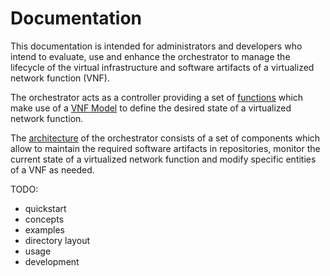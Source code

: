 Documentation
=============

This documentation is intended for administrators and developers who intend to evaluate,
use and enhance the orchestrator to manage the lifecycle of the virtual
infrastructure and software artifacts of a virtualized network function (VNF).

The orchestrator acts as a controller providing a set of
[functions](functions.md) which make use of a [VNF Model](vnf_model.md) to
define the desired state of a virtualized network function.

The [architecture](architecture.md) of the orchestrator consists of a set of
components which allow to maintain the required software artifacts in repositories,
monitor the current state of a virtualized network function and
modify specific entities of a VNF as needed.

TODO:
- quickstart
- concepts
- examples
- directory layout
- usage
- development
